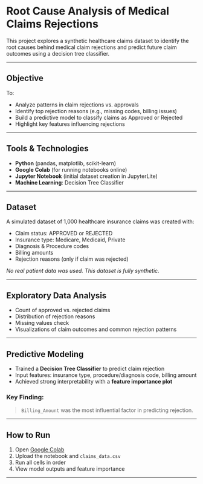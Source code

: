 # Root Cause Analysis of Medical Claims Rejections

This project explores a synthetic healthcare claims dataset to identify the root causes behind medical claim rejections and predict future claim outcomes using a decision tree classifier.

---

## Objective

To:
- Analyze patterns in claim rejections vs. approvals
- Identify top rejection reasons (e.g., missing codes, billing issues)
- Build a predictive model to classify claims as Approved or Rejected
- Highlight key features influencing rejections

---

##  Tools & Technologies

- **Python** (pandas, matplotlib, scikit-learn)
- **Google Colab** (for running notebooks online)
- **Jupyter Notebook** (initial dataset creation in JupyterLite)
- **Machine Learning**: Decision Tree Classifier

---

##  Dataset

A simulated dataset of 1,000 healthcare insurance claims was created with:
- Claim status: APPROVED or REJECTED
- Insurance type: Medicare, Medicaid, Private
- Diagnosis & Procedure codes
- Billing amounts
- Rejection reasons (only if claim was rejected)

*No real patient data was used. This dataset is fully synthetic.*

---

##  Exploratory Data Analysis

- Count of approved vs. rejected claims
- Distribution of rejection reasons
- Missing values check
- Visualizations of claim outcomes and common rejection patterns

---

##  Predictive Modeling

- Trained a **Decision Tree Classifier** to predict claim rejection
- Input features: insurance type, procedure/diagnosis code, billing amount
- Achieved strong interpretability with a **feature importance plot**

### Key Finding:
> `Billing_Amount` was the most influential factor in predicting rejection.

---

##  How to Run

1. Open [Google Colab](https://colab.research.google.com)
2. Upload the notebook and `claims_data.csv`
3. Run all cells in order
4. View model outputs and feature importance

---

